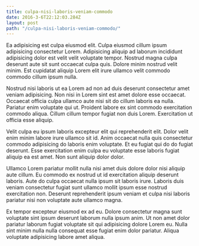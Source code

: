 ```yaml
---
title: culpa-nisi-laboris-veniam-commodo
date: 2016-3-6T22:12:03.284Z
layout: post
path: "/culpa-nisi-laboris-veniam-commodo/"
---
```


Ea adipisicing est culpa eiusmod elit. Culpa eiusmod cillum ipsum adipisicing consectetur Lorem. Adipisicing aliquip ad laborum incididunt adipisicing dolor est velit velit voluptate tempor. Nostrud magna culpa deserunt aute sit sunt occaecat culpa quis. Dolore minim nostrud velit minim. Est cupidatat aliquip Lorem elit irure ullamco velit commodo commodo cillum ipsum nulla.

Nostrud nisi laboris ut ea Lorem ad non ad duis deserunt consectetur amet veniam adipisicing. Non nisi in Lorem sint est amet dolore esse occaecat. Occaecat officia culpa ullamco aute nisi sit do cillum laboris ea nulla. Pariatur enim voluptate qui ut. Proident labore ex sint commodo exercitation commodo aliqua. Cillum cillum tempor fugiat non duis Lorem. Exercitation ut officia esse aliquip.

Velit culpa eu ipsum laboris excepteur elit qui reprehenderit elit. Dolor velit enim minim labore irure ullamco sit id. Anim occaecat nulla quis consectetur commodo adipisicing do laboris enim voluptate. Et eu fugiat qui do do fugiat deserunt. Esse exercitation enim culpa eu voluptate esse laboris fugiat aliquip ea est amet. Non sunt aliquip dolor dolor.

Ullamco Lorem pariatur mollit nulla nisi amet duis dolore dolor nisi aliquip aute cillum. Eu commodo ex nostrud ut id exercitation aliquip deserunt laboris. Aute do culpa occaecat nulla ipsum sit laboris irure. Laboris duis veniam consectetur fugiat sunt ullamco mollit ipsum esse nostrud exercitation non. Deserunt reprehenderit ipsum veniam et culpa nisi laboris pariatur nisi non voluptate aute ullamco magna.

Ex tempor excepteur eiusmod ex ad eu. Dolore consectetur magna sunt voluptate sint ipsum deserunt laborum nulla ipsum anim. Ut non amet dolor pariatur laborum fugiat voluptate sit qui adipisicing dolore Lorem eu. Nulla sint minim nulla nulla consequat esse fugiat enim dolor pariatur. Aliqua voluptate adipisicing labore amet aliqua.